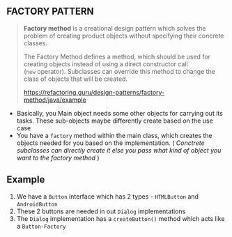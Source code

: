 ## FACTORY PATTERN

> **Factory method** is a creational design pattern which solves the problem of creating product objects without specifying their concrete classes.
>
>
> The Factory Method defines a method, which should be used for creating objects instead of using a direct constructor call (`new` operator). Subclasses can override this method to change the class of objects that will be created.
>
> https://refactoring.guru/design-patterns/factory-method/java/example
>
> 
- Basically, you Main object needs some other objects for carrying out its tasks. These sub-objects maybe differently create based on the use case
- You have a `factory` method within the main class, which creates the objects needed for you based on the implementation. ( *Conctrete subclasses can directly create it else you pass what kind of object you want to the factory method* )

## Example
1. We have a `Button` interface which has 2 types - `HTMLButton` and `AndroidButton`
2. These 2 buttons are needed in out `Dialog` implementations
3. The `Dialog` implementation has a `createButton()` method which acts like a `Button-Factory` 